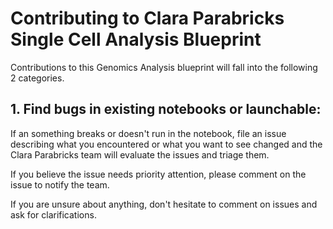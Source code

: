# Contributing to Clara Parabricks Single Cell Analysis Blueprint

Contributions to this Genomics Analysis blueprint will fall into the following 2 categories.

## 1. Find bugs in existing notebooks or launchable:

If an something breaks or doesn't run in the notebook, file an issue describing what you encountered or what you want to see changed and the Clara Parabricks team will evaluate the issues and triage them. 

If you believe the issue needs priority attention, please comment on the issue to notify the team. 

If you are unsure about anything, don't hesitate to comment on issues and ask for clarifications.
